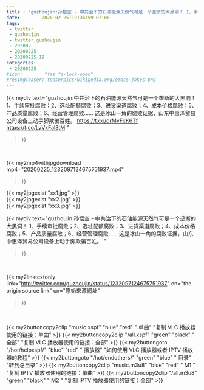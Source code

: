 ```yaml
---
title : "guzhoujin:孙悟空 - 中共治下的石油能源天然气可是一个垄断的大黑洞！ 1、手续审批腐败；2、选址配额腐败；3、进货渠道腐败；4、成本价格腐败；5、产品质量腐败；6、经营管理腐败…… 这是冰山一角的腐败证据，山东中惠泽贸易公司设备上动手脚欺骗百姓。 "
date:        2020-02-25T19:36:59-07:00
tags:
 - twitter
 - guzhoujin
 - twitter_guzhoujin
 - 202002
 - 20200225
 - 20200225_19
categories:
 - 20200225
#icon:        "fas fa-lock-open"
#resImgTeaser: teaserpics/wikipedia.org/emacs-jokes.png
---
```


{{< mydiv text="guzhoujin:中共治下的石油能源天然气可是一个垄断的大黑洞！ 1、手续审批腐败；2、选址配额腐败；3、进货渠道腐败；4、成本价格腐败；5、产品质量腐败；6、经营管理腐败…… 这是冰山一角的腐败证据，山东中惠泽贸易公司设备上动手脚欺骗百姓。 https://t.co/drMvFxK6Tf https://t.co/LyVxFal3tM "
>}}
<br>


{{< my2mp4withjpgdownload mp4="20200225_1232097124675751937.mp4"
>}}

{{< my2jpgexist "xx1.jpg" >}}<br>
{{< my2jpgexist "xx2.jpg" >}}<br>
{{< my2jpgexist "xx3.jpg" >}}<br>



{{< mydiv text="guzhoujin:孙悟空 - 中共治下的石油能源天然气可是一个垄断的大黑洞！ 1、手续审批腐败；2、选址配额腐败；3、进货渠道腐败；4、成本价格腐败；5、产品质量腐败；6、经营管理腐败…… 这是冰山一角的腐败证据，山东中惠泽贸易公司设备上动手脚欺骗百姓。 "
>}}
<br>

{{< my2linktextonly link="http://twitter.com/guzhoujin/status/1232097124675751937"
en="the origin source link" cn="原始來源網址"
>}}


<br>

{{< my2buttoncopy2clip "music.xspf"        "blue"   "red"    " 单曲"  "复制 VLC 播放器使用的链接：单曲" >}} {{< my2buttoncopy2clip "/all.xspf"         "green"  "black"  " 全部"  "复制 VLC 播放器使用的链接：全部" >}} {{< my2buttongoto      "/hot/helpxspf/"    "blue"   "red"    " 播放器" "如何使用 VLC 播放器或者 IPTV 播放器的教程" >}} {{< my2buttongoto      "/hot/endothers/"   "green"  "blue"   " 目录"   "转到总目录" >}} {{< my2buttoncopy2clip "music.m3u8"        "blue"   "red"    " M1 "    "复制 IPTV 播放器使用的链接：单曲" >}} {{< my2buttoncopy2clip "/all.m3u8"         "green"  "black"  " M2 "    "复制 IPTV 播放器使用的链接：全部" >}} 
